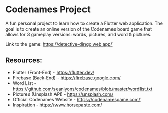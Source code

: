 # Codenames Project

A fun personal project to learn how to create a Flutter web application. The goal is to create an online version of the Codenames board game that allows for 3 gameplay versions: words, pictures, and word & pictures. 

Link to the game: https://detective-dingo.web.app/

## Resources:

* Flutter (Front-End) - https://flutter.dev/
* Firebase (Back-End) - https://firebase.google.com/
* Word List - https://github.com/seanlyons/codenames/blob/master/wordlist.txt
* Pictures (Unsplash API) - https://unsplash.com/
* Official Codenames Website - https://codenamesgame.com/
* Inspiration - https://www.horsepaste.com/
